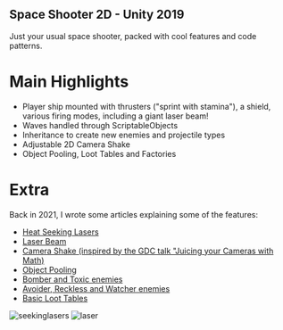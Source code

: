 ## Space Shooter 2D - Unity 2019
Just your usual space shooter, packed with cool features and code patterns. 

# Main Highlights
- Player ship mounted with thrusters ("sprint with stamina"), a shield, various firing modes, including a giant laser beam!
- Waves handled through ScriptableObjects
- Inheritance to create new enemies and projectile types
- Adjustable 2D Camera Shake
- Object Pooling, Loot Tables and Factories


# Extra
Back in 2021, I wrote some articles explaining some of the features:
- [Heat Seeking Lasers](https://medium.com/nerd-for-tech/galaxy-shooter-2d-heat-seeking-lasers-20-a8347dfde1b4)
- [Laser Beam](https://medium.com/nerd-for-tech/galaxy-shooter-2d-laser-beam-22-21e317363941)
- [Camera Shake (inspired by the GDC talk "Juicing your Cameras with Math)](https://medium.com/nerd-for-tech/galaxy-shooter-2d-camera-shake-21-f88583db0779)
- [Object Pooling](https://medium.com/nerd-for-tech/galaxy-shooter-2d-object-pooling-23-ef91000076e0)
- [Bomber and Toxic enemies](https://pablogomezplaton.medium.com/galaxy-shooter-2d-bomber-and-toxic-enemies-24-6ec6a460fad8)
- [Avoider, Reckless and Watcher enemies](https://pablogomezplaton.medium.com/galaxy-shooter-2d-avoider-reckless-and-watcher-25-ad7028156f3b)
- [Basic Loot Tables](https://pablogomezplaton.medium.com/galaxy-shooter-2d-loot-tables-for-powerup-drops-25-579260646ee)

![seekinglasers](https://github.com/IIMass/SpaceShooter2D/assets/47413039/9ff0d8d3-2a93-483d-8ddd-98d3fc26842e)
![laser](https://github.com/IIMass/SpaceShooter2D/assets/47413039/0c2b4f85-32d2-4892-aa40-8266be90aa1a)
